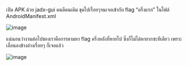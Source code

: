 เปิด APK ด้วย jadx-gui คนดีคนเดิม ขุดไปเรื่อยๆจนเจอเข้ากับ flag “ครึ่งแรก” ในไฟล์ AndroidManifest.xml

![image](https://github.com/user-attachments/assets/267f1454-734b-4844-94e6-7eb1b7963685)

แน่นอนว่างานต่อไปของเราคือการตามหา flag ครึ่งหลังที่หายไป ซึ่งก็ไม่ได้หายากซะทีเดียว เพราะเลื่อนลงข้างล่างเรื่อยๆ ก็เจอแล้ว

![image](https://github.com/user-attachments/assets/29a31b76-ab48-4690-8a7a-33c3de3d1bc0)
